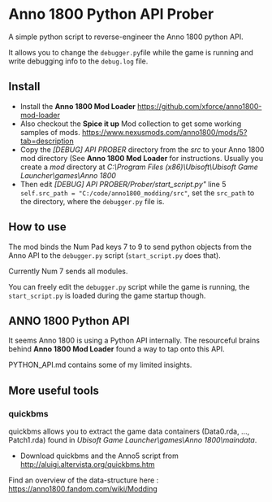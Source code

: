 # Anno 1800 Python API Prober
A simple python script to reverse-engineer the Anno 1800 python API.

It allows you to change the `debugger.py`file while the game is running and write debugging info to the `debug.log` file.

## Install
- Install the **Anno 1800 Mod Loader** https://github.com/xforce/anno1800-mod-loader
- Also checkout the **Spice it up** Mod collection to get some working samples of mods. https://www.nexusmods.com/anno1800/mods/5?tab=description
- Copy the *[DEBUG] API PROBER* directory from the *src* to your Anno 1800 mod directory (See **Anno 1800 Mod Loader** for instructions. Usually you create a *mod* directory at *C:\Program Files (x86)\Ubisoft\Ubisoft Game Launcher\games\Anno 1800*
- Then edit *[DEBUG] API PROBER/Prober/start_script.py"* line 5 `self.src_path = "C:/code/anno1800_modding/src"`, set the `src_path` to the directory, where the `debugger.py` file is.

## How to use
The mod binds the Num Pad keys 7 to 9 to send python objects from the Anno API to the `debugger.py` script (`start_script.py` does that).

Currently Num 7 sends all modules.

You can freely edit the `debugger.py` script while the game is running, the `start_script.py` is loaded during the game startup though.

## ANNO 1800 Python API
It seems Anno 1800 is using a Python API internally. The resourceful brains behind  **Anno 1800 Mod Loader** found a way to tap onto this API.

PYTHON_API.md contains some of my limited insights.

## More useful tools
### quickbms
quickbms allows you to extract the game data containers (Data0.rda, ..., Patch1.rda) found in *Ubisoft Game Launcher\games\Anno 1800\maindata*.

- Download  quickbms and the Anno5 script from http://aluigi.altervista.org/quickbms.htm

Find an overview of the data-structure here : https://anno1800.fandom.com/wiki/Modding


